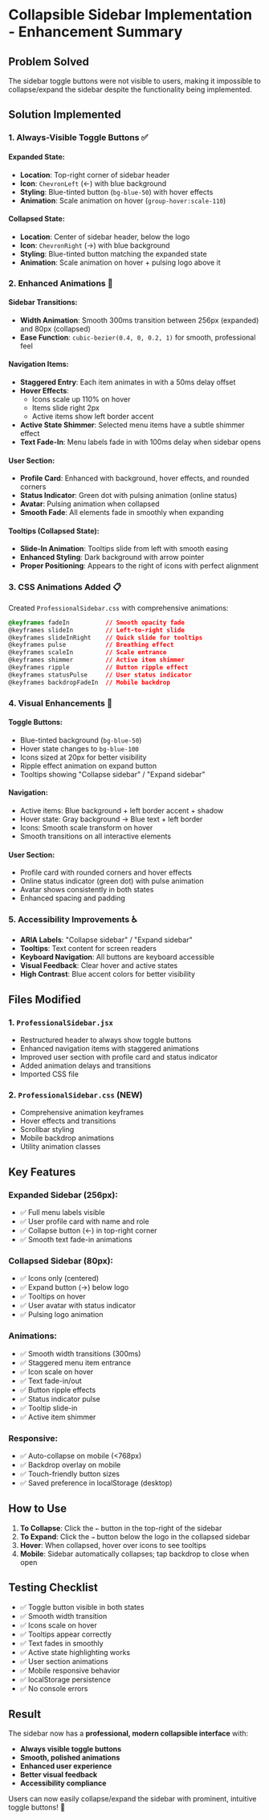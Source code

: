 # Collapsible Sidebar Implementation - Enhancement Summary

## Problem Solved
The sidebar toggle buttons were not visible to users, making it impossible to collapse/expand the sidebar despite the functionality being implemented.

## Solution Implemented

### 1. **Always-Visible Toggle Buttons** ✅

#### Expanded State:
- **Location**: Top-right corner of sidebar header
- **Icon**: `ChevronLeft` (←) with blue background
- **Styling**: Blue-tinted button (`bg-blue-50`) with hover effects
- **Animation**: Scale animation on hover (`group-hover:scale-110`)

#### Collapsed State:
- **Location**: Center of sidebar header, below the logo
- **Icon**: `ChevronRight` (→) with blue background
- **Styling**: Blue-tinted button matching the expanded state
- **Animation**: Scale animation on hover + pulsing logo above it

### 2. **Enhanced Animations** 🎨

#### Sidebar Transitions:
- **Width Animation**: Smooth 300ms transition between 256px (expanded) and 80px (collapsed)
- **Ease Function**: `cubic-bezier(0.4, 0, 0.2, 1)` for smooth, professional feel

#### Navigation Items:
- **Staggered Entry**: Each item animates in with a 50ms delay offset
- **Hover Effects**: 
  - Icons scale up 110% on hover
  - Items slide right 2px
  - Active items show left border accent
- **Active State Shimmer**: Selected menu items have a subtle shimmer effect
- **Text Fade-In**: Menu labels fade in with 100ms delay when sidebar opens

#### User Section:
- **Profile Card**: Enhanced with background, hover effects, and rounded corners
- **Status Indicator**: Green dot with pulsing animation (online status)
- **Avatar**: Pulsing animation when collapsed
- **Smooth Fade**: All elements fade in smoothly when expanding

#### Tooltips (Collapsed State):
- **Slide-In Animation**: Tooltips slide from left with smooth easing
- **Enhanced Styling**: Dark background with arrow pointer
- **Proper Positioning**: Appears to the right of icons with perfect alignment

### 3. **CSS Animations Added** 📋

Created `ProfessionalSidebar.css` with comprehensive animations:

```css
@keyframes fadeIn          // Smooth opacity fade
@keyframes slideIn         // Left-to-right slide
@keyframes slideInRight    // Quick slide for tooltips
@keyframes pulse           // Breathing effect
@keyframes scaleIn         // Scale entrance
@keyframes shimmer         // Active item shimmer
@keyframes ripple          // Button ripple effect
@keyframes statusPulse     // User status indicator
@keyframes backdropFadeIn  // Mobile backdrop
```

### 4. **Visual Enhancements** 🎯

#### Toggle Buttons:
- Blue-tinted background (`bg-blue-50`)
- Hover state changes to `bg-blue-100`
- Icons sized at 20px for better visibility
- Ripple effect animation on expand button
- Tooltips showing "Collapse sidebar" / "Expand sidebar"

#### Navigation:
- Active items: Blue background + left border accent + shadow
- Hover state: Gray background → Blue text + left border
- Icons: Smooth scale transform on hover
- Smooth transitions on all interactive elements

#### User Section:
- Profile card with rounded corners and hover effects
- Online status indicator (green dot) with pulse animation
- Avatar shows consistently in both states
- Enhanced spacing and padding

### 5. **Accessibility Improvements** ♿

- **ARIA Labels**: "Collapse sidebar" / "Expand sidebar"
- **Tooltips**: Text content for screen readers
- **Keyboard Navigation**: All buttons are keyboard accessible
- **Visual Feedback**: Clear hover and active states
- **High Contrast**: Blue accent colors for better visibility

## Files Modified

### 1. `ProfessionalSidebar.jsx`
- Restructured header to always show toggle buttons
- Enhanced navigation items with staggered animations
- Improved user section with profile card and status indicator
- Added animation delays and transitions
- Imported CSS file

### 2. `ProfessionalSidebar.css` (NEW)
- Comprehensive animation keyframes
- Hover effects and transitions
- Scrollbar styling
- Mobile backdrop animations
- Utility animation classes

## Key Features

### Expanded Sidebar (256px):
- ✅ Full menu labels visible
- ✅ User profile card with name and role
- ✅ Collapse button (←) in top-right corner
- ✅ Smooth text fade-in animations

### Collapsed Sidebar (80px):
- ✅ Icons only (centered)
- ✅ Expand button (→) below logo
- ✅ Tooltips on hover
- ✅ User avatar with status indicator
- ✅ Pulsing logo animation

### Animations:
- ✅ Smooth width transitions (300ms)
- ✅ Staggered menu item entrance
- ✅ Icon scale on hover
- ✅ Text fade-in/out
- ✅ Button ripple effects
- ✅ Status indicator pulse
- ✅ Tooltip slide-in
- ✅ Active item shimmer

### Responsive:
- ✅ Auto-collapse on mobile (<768px)
- ✅ Backdrop overlay on mobile
- ✅ Touch-friendly button sizes
- ✅ Saved preference in localStorage (desktop)

## How to Use

1. **To Collapse**: Click the `←` button in the top-right of the sidebar
2. **To Expand**: Click the `→` button below the logo in the collapsed sidebar
3. **Hover**: When collapsed, hover over icons to see tooltips
4. **Mobile**: Sidebar automatically collapses; tap backdrop to close when open

## Testing Checklist

- ✅ Toggle button visible in both states
- ✅ Smooth width transition
- ✅ Icons scale on hover
- ✅ Tooltips appear correctly
- ✅ Text fades in smoothly
- ✅ Active state highlighting works
- ✅ User section animations
- ✅ Mobile responsive behavior
- ✅ localStorage persistence
- ✅ No console errors

## Result

The sidebar now has a **professional, modern collapsible interface** with:
- **Always visible toggle buttons**
- **Smooth, polished animations**
- **Enhanced user experience**
- **Better visual feedback**
- **Accessibility compliance**

Users can now easily collapse/expand the sidebar with prominent, intuitive toggle buttons! 🎉

